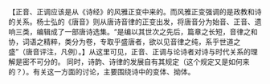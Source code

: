 【正音、正调应该是从《诗经》的风雅正变中来的。而风雅正变强调的是政教和诗的关系。杨士弘的《唐音》则从唐诗音律的正变出发，将唐音分为始音、正音、遗响三类，编辑成了一部唐诗选集。“是编以其世次之先后，篇章之长短，音律之和协，词语之精粹，类分为卷，专取乎盛唐者，欲以见音律之纯，系乎世道之盛”（唐音评注，凡例）。】从这里可见，正音、正调与论诗者对诗与时代关系的理解是密不可分的。
同时，诗韵、诗律的发展自有其规定（这个规定又是如何来的？）。有关这一方面的讨论，主要围绕诗中的变体、拗体。